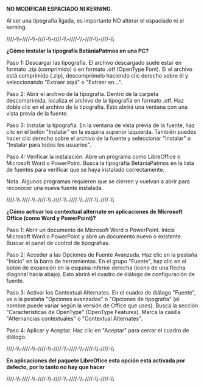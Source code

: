 **NO MODIFICAR ESPACIADO NI KERNING.**

Al ser una tipografía ligada, es importante NO alterar el espaciado ni el kerning.

////-\\\\-////-\\\\-////-\\\\-////-\\\\-////-\\\\-////-\\\\-////-\\\\

**¿Cómo instalar la tipografía BetàniaPatmos en una PC?**

Paso 1: Descargar las tipografía.
El archivo descargado suele estar en formato .zip (comprimido) o en formato .otf (OpenType Font).
Si el archivo está comprimido (.zip), descomprímelo haciendo clic derecho sobre él y seleccionando "Extraer aquí" o "Extraer en...".

Paso 2: Abrir el archivo de la tipografía.
Dentro de la carpeta descomprimida, localiza el archivo de la tipografía en formato .otf.
Haz doble clic en el archivo de la tipografía. Esto abrirá una ventana con una vista previa de la fuente.

Paso 3: Instalar la tipografía.
En la ventana de vista previa de la fuente, haz clic en el botón "Instalar" en la esquina superior izquierda.
También puedes hacer clic derecho sobre el archivo de la fuente y seleccionar "Instalar" o "Instalar para todos los usuarios".

Paso 4: Verificar la instalación.
Abre un programa como LibreOffice o Microsoft Word o PowerPoint.
Busca la tipografía BetàniaPatmos en la lista de fuentes para verificar que se haya instalado correctamente.

Nota.
Algunos programas requieren que se cierren y vuelvan a abrir para reconocer una nueva fuente instalada.

////-\\\\-////-\\\\-////-\\\\-////-\\\\-////-\\\\-////-\\\\-////-\\\\

**¿Cómo activar los contextual alternate en aplicaciones de Microsoft Office (como Word y PowerPoint)?**

Paso 1: Abrir un documento de Microsoft Word o PowerPoint.
Inicia Microsoft Word o PowerPoint y abre un documento nuevo o existente.
Buscar el panel de control de tipografías.

Paso 2: Acceder a las Opciones de Fuente Avanzada.
Haz clic en la pestaña "Inicio" en la barra de herramientas.
En el grupo "Fuente", haz clic en el botón de expansión en la esquina inferior derecha (ícono de una flecha diagonal hacia abajo). Esto abrirá el cuadro de diálogo de configuración de fuente.

Paso 3: Activar los Contextual Alternates.
En el cuadro de diálogo "Fuente", ve a la pestaña "Opciones avanzadas" o "Opciones de tipografía" (el nombre puede variar según la versión de Office que uses).
Busca la sección "Características de OpenType" (OpenType Features).
Marca la casilla "Alternancias contextuales" o "Contextual Alternates".

Paso 4: Aplicar y Aceptar.
Haz clic en "Aceptar" para cerrar el cuadro de diálogo.

////-\\\\-////-\\\\-////-\\\\-////-\\\\-////-\\\\-////-\\\\-////-\\\\

**En aplicaciones del paquete LibreOfice esta opción está activada por defecto, por lo tanto no hay que hacer**

////-\\\\-////-\\\\-////-\\\\-////-\\\\-////-\\\\-////-\\\\-////-\\\\
